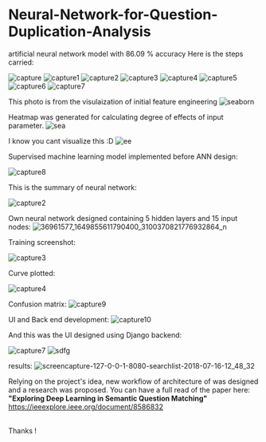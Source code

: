 # Neural-Network-for-Question-Duplication-Analysis

artificial neural network model with 86.09 % accuracy
Here is the steps carried:


![capture](https://user-images.githubusercontent.com/24986485/42746390-52135936-88f7-11e8-8a7d-125e8c4fa015.PNG)
![capture1](https://user-images.githubusercontent.com/24986485/42746392-524f3b22-88f7-11e8-8558-1c8b415a0b38.PNG)
![capture2](https://user-images.githubusercontent.com/24986485/42746393-528a9794-88f7-11e8-9f51-3079f211ebb9.PNG)
![capture3](https://user-images.githubusercontent.com/24986485/42746394-52c822a8-88f7-11e8-9852-898c9ec81bdc.PNG)
![capture4](https://user-images.githubusercontent.com/24986485/42746395-531488be-88f7-11e8-89fc-2ed8eebfc306.PNG)
![capture5](https://user-images.githubusercontent.com/24986485/42746397-534fd810-88f7-11e8-9128-e5934dd98f0c.PNG)
![capture6](https://user-images.githubusercontent.com/24986485/42746399-5389834e-88f7-11e8-9d15-8dba104afce0.PNG)
![capture7](https://user-images.githubusercontent.com/24986485/42746400-53cc4f30-88f7-11e8-919c-a341608d1d7c.PNG)



This photo is from the visulaization of initial feature engineering
![seaborn](https://user-images.githubusercontent.com/24986485/42745542-1db0a896-88f3-11e8-834b-993c0d106bd7.png)

Heatmap was generated for calculating degree of effects of input parameter.
![sea](https://user-images.githubusercontent.com/24986485/42745578-4628d3b6-88f3-11e8-913c-932d465ae11e.PNG)

I know you cant visualize this :D 
![ee](https://user-images.githubusercontent.com/24986485/42745764-2a5d28c0-88f4-11e8-95df-9c64e8cccd49.png)

Supervised machine learning model implemented before ANN design:

![capture8](https://user-images.githubusercontent.com/24986485/42746414-648de612-88f7-11e8-8ca7-987f5d60b190.PNG)


This is the summary of neural network:

![capture2](https://user-images.githubusercontent.com/24986485/42745615-79e6a106-88f3-11e8-8e9f-28a3df28fe50.PNG)


Own neural network designed containing 5 hidden layers and 15 input nodes:
![36961577_1649855611790400_3100370821776932864_n](https://user-images.githubusercontent.com/24986485/42745647-985e4e36-88f3-11e8-8889-24bd061ab680.png)

Training screenshot:

![capture3](https://user-images.githubusercontent.com/24986485/42745670-b9e18532-88f3-11e8-89f6-5c23c2069cf4.PNG)

Curve plotted:


![capture4](https://user-images.githubusercontent.com/24986485/42745684-c7c993e2-88f3-11e8-919f-82c5027a2eed.PNG)

Confusion matrix:
![capture9](https://user-images.githubusercontent.com/24986485/42746439-7ec3102a-88f7-11e8-9318-3ef95b2bdfa4.PNG)

UI and Back end development:
![capture10](https://user-images.githubusercontent.com/24986485/42746440-7eff9252-88f7-11e8-8cf7-d08e5e7cfee8.PNG)

And this was the UI designed using Django backend:

![capture7](https://user-images.githubusercontent.com/24986485/42745776-368c950e-88f4-11e8-90dd-ed4eaba6632a.PNG)
![sdfg](https://user-images.githubusercontent.com/24986485/42746485-b3a8f3b8-88f7-11e8-8836-457e7239baf6.PNG)

results:
![screencapture-127-0-0-1-8080-searchlist-2018-07-16-12_48_32](https://user-images.githubusercontent.com/24986485/42746483-b36f0d6a-88f7-11e8-973c-e3f22c922c29.png)

Relying on the project's idea, new workflow of architecture of was designed and a research was proposed. You can have a full read of the paper here: <br>
**"Exploring Deep Learning in Semantic Question Matching"** <br>
https://ieeexplore.ieee.org/document/8586832

<br>
Thanks !
